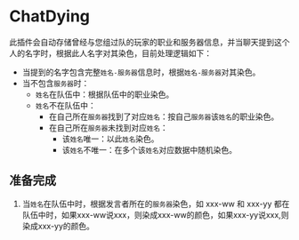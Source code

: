 # ChatDying  
此插件会自动存储曾经与您组过队的玩家的职业和服务器信息，并当聊天提到这个人的名字时，根据此人名字对其染色，目前处理逻辑如下：  
* 当提到的名字包含完整`姓名-服务器`信息时，根据`姓名-服务器`对其染色。  
* 当不包含`服务器`时：  
  * `姓名`在队伍中：根据队伍中的职业染色。
  * `姓名`不在队伍中：
    * 在自己所在`服务器`找到了对应`姓名`：按自己`服务器`该`姓名`的职业染色。
    * 在自己所在`服务器`未找到对应`姓名`：  
      * 该`姓名`唯一：以此`姓名`染色。
      * 该`姓名`不唯一：在多个该`姓名`对应数据中随机染色。  
## 准备完成
1. 当`姓名`在队伍中时，根据发言者所在的`服务器`染色，如 xxx-ww 和 xxx-yy 都在队伍中时，如果xxx-ww说xxx，则染成xxx-ww的颜色，如果xxx-yy说xxx,则染成xxx-yy的颜色。